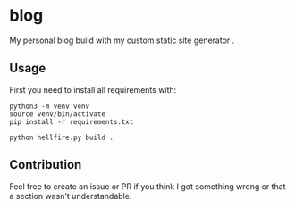 # blog

My personal blog build with my custom static site generator .
## Usage

First you need to install all requirements with:
```
python3 -m venv venv
source venv/bin/activate
pip install -r requirements.txt
```

```
python hellfire.py build .
```

## Contribution

Feel free to create an issue or PR if you think I got something wrong or that
a section wasn't understandable.

